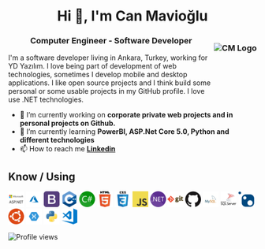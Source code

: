 <h1 align="center">Hi 👋, I'm Can Mavioğlu</h1>
<h3 align="center">Computer Engineer - Software Developer<img align="right" alt="CM Logo" style="margin-top:15px;" src="https://i.imgur.com/optk0YM.png" height="120" style="max-width:100%;"></h3>

I'm a software developer living in Ankara, Turkey, working for YD Yazılım. I love being part of development of web technologies, sometimes I develop mobile and desktop applications. I like open source projects and I think build some personal or some usable projects in my GitHub profile. I love use .NET technologies. 

- 🔭 I’m currently working on **corporate private web projects and in personal projects on Github.**
- 🌱 I’m currently learning **PowerBI, ASP.Net Core 5.0, Python and different technologies**
- 📫 How to reach me **[Linkedin](https://tr.linkedin.com/in/can-mavioğlu)**

<h2><a id="user-content--know--using" class="anchor" aria-hidden="true" href="#-know--using"></a>Know / Using</h2>
<p><a target="_blank" rel="noopener noreferrer" href="https://github.com/github/explore/blob/master/topics/aspnet/aspnet.png?raw=true"><img src="https://github.com/github/explore/raw/master/topics/aspnet/aspnet.png?raw=true" height="32" style="max-width:100%;"></a> <a target="_blank" rel="noopener noreferrer" href="https://github.com/github/explore/blob/master/topics/azure/azure.png?raw=true"><img src="https://github.com/github/explore/raw/master/topics/azure/azure.png?raw=true" height="32" style="max-width:100%;"></a> <a target="_blank" rel="noopener noreferrer" href="https://github.com/github/explore/blob/master/topics/bootstrap/bootstrap.png?raw=true"><img src="https://github.com/github/explore/raw/master/topics/bootstrap/bootstrap.png?raw=true" height="32" style="max-width:100%;"></a> <a target="_blank" rel="noopener noreferrer" href="https://github.com/github/explore/blob/master/topics/cpp/cpp.png?raw=true"><img src="https://github.com/github/explore/raw/master/topics/cpp/cpp.png?raw=true" height="32" style="max-width:100%;"></a> <a target="_blank" rel="noopener noreferrer" href="https://github.com/github/explore/blob/master/topics/csharp/csharp.png?raw=true"><img src="https://github.com/github/explore/raw/master/topics/csharp/csharp.png?raw=true" height="32" style="max-width:100%;"></a> <a target="_blank" rel="noopener noreferrer" href="https://github.com/github/explore/blob/master/topics/html/html.png?raw=true"><img src="https://github.com/github/explore/raw/master/topics/html/html.png?raw=true" height="32" style="max-width:100%;"></a> <a target="_blank" rel="noopener noreferrer" href="https://github.com/github/explore/blob/master/topics/css/css.png?raw=true"><img src="https://github.com/github/explore/raw/master/topics/css/css.png?raw=true" height="32" style="max-width:100%;"></a> <a target="_blank" rel="noopener noreferrer" href="https://github.com/github/explore/blob/master/topics/javascript/javascript.png?raw=true"><img src="https://github.com/github/explore/raw/master/topics/javascript/javascript.png?raw=true" height="32" style="max-width:100%;"></a> <a target="_blank" rel="noopener noreferrer" href="https://github.com/github/explore/blob/master/topics/dotnet/dotnet.png?raw=true"><img src="https://github.com/github/explore/raw/master/topics/dotnet/dotnet.png?raw=true" height="32" style="max-width:100%;"></a> <a target="_blank" rel="noopener noreferrer" href="https://github.com/github/explore/blob/master/topics/git/git.png?raw=true"><img src="https://github.com/github/explore/raw/master/topics/git/git.png?raw=true" height="32" style="max-width:100%;"></a> <a target="_blank" rel="noopener noreferrer" href="https://github.com/github/explore/blob/master/topics/github/github.png?raw=true"><img src="https://github.com/github/explore/raw/master/topics/github/github.png?raw=true" height="32" style="max-width:100%;"></a> <a target="_blank" rel="noopener noreferrer" href="https://github.com/github/explore/blob/master/topics/mysql/mysql.png?raw=true"><img src="https://github.com/github/explore/raw/master/topics/mysql/mysql.png?raw=true" height="32" style="max-width:100%;"></a> <a target="_blank" rel="noopener noreferrer" href="https://github.com/github/explore/blob/master/topics/sql-server/sql-server.png?raw=true"><img src="https://github.com/github/explore/raw/master/topics/sql-server/sql-server.png?raw=true" height="32" style="max-width:100%;"></a> <a target="_blank" rel="noopener noreferrer" href="https://github.com/github/explore/blob/master/topics/nuget/nuget.png?raw=true"><img src="https://github.com/github/explore/raw/master/topics/nuget/nuget.png?raw=true" height="32" style="max-width:100%;"></a> <a target="_blank" rel="noopener noreferrer" href="https://github.com/github/explore/blob/master/topics/ubuntu/ubuntu.png?raw=true"><img src="https://github.com/github/explore/raw/master/topics/ubuntu/ubuntu.png?raw=true" height="32" style="max-width:100%;"></a> <a target="_blank" rel="noopener noreferrer" href="https://github.com/github/explore/blob/master/topics/xamarin/xamarin.png?raw=true"><img src="https://github.com/github/explore/raw/master/topics/xamarin/xamarin.png?raw=true" height="32" style="max-width:100%;"></a> <a target="_blank" rel="noopener noreferrer" href="https://github.com/github/explore/blob/master/topics/python/python.png?raw=true"><img src="https://github.com/github/explore/raw/master/topics/python/python.png?raw=true" height="32" style="max-width:100%;"></a> <a target="_blank" rel="noopener noreferrer" href="https://github.com/github/explore/blob/master/topics/visual-studio-code/visual-studio-code.png?raw=true"><img src="https://github.com/github/explore/raw/master/topics/visual-studio-code/visual-studio-code.png?raw=true" height="32" style="max-width:100%;"></a></p>

![Profile views](https://gpvc.arturio.dev/canmavi)

